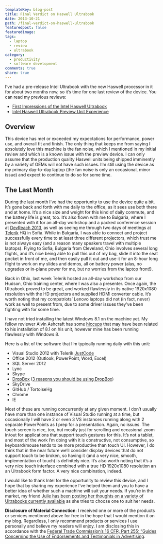 ```yaml
---
templateKey: blog-post
title: Final Verdict on Haswell Ultrabook
date: 2013-10-21
path: /final-verdict-on-haswell-ultrabook
featuredpost: false
featuredimage: 
tags:
  - laptop
  - review
  - ultrabook
category:
  - productivity
  - software development
comments: true
share: true
---
```


I’ve had a pre-release Intel Ultrabook with the new Haswell processor in it for about two months now, so it’s time for one last review of the device. You can read my previous reviews:

- [First Impressions of the Intel Haswell Ultrabook](http://ardalis.com/first-impressions-of-the-intel-haswell-ultrabook)
- [Intel Haswell Ultrabook Preview Unit Experience](http://ardalis.com/intel-haswell-ultrabook-preview-unit-experience)

## Overview

This device has met or exceeded my expectations for performance, power use, and overall fit and finish. The only thing that keeps me from saying I absolutely love this machine is the fan noise, which I mentioned in my initial review and which is a known issue with the preview device. I can only assume that the production quality Haswell units being shipped imminently by a variety of OEMs will not have such issues. I’m still using the device as my primary day-to-day laptop (the fan noise is only an occasional, minor issue) and expect to continue to do so for some time.

## The Last Month

During the last month I’ve had the opportunity to use the device quite a bit. It’s gone back and forth with me daily to the office, as it sees use both there and at home. It’s a nice size and weight for this kind of daily commute, and the battery life is great, too. It’s also flown with me to Bulgaria, where I presented with it for an all-day workshop and a packed conference session at [DevReach 2013](http://ardalis.com/devreach-2013-recap-and-slides), as well as seeing me through two days of meetings at [Telerik](http://www.telerik.com) HQ in Sofia. While in Bulgaria, I was able to connect and project successfully every time to at least three different projectors, which trust me is not always easy (and a reason many speakers travel with multiple laptops). Flying to Sofia, Bulgaria from Cleveland, Ohio involves several long flights, and it’s nice being able to pull this out of my bag, slide it into the seat pocket in front of me, and then easily pull it out and use it for an 8-hour long flight to work on my slides and demos, all on battery power (alas, no upgrades or in-plane power for me, but no worries from the laptop front!).

Back in Ohio, last week Telerik hosted an all-day workshop from our Hudson, Ohio training center, where I was also a presenter. Once again, the Ultrabook proved to be great, and worked flawlessly in its native 1920x1080 resolution with the HD projectors and supplied HDMI converter cable. It’s worth noting that my compatriots’ Lenovo laptops did not (in fact, never) work as well to present from, due to some driver issues they’ve been fighting with for some time.

I have not tried installing the latest Windows 8.1 on the machine yet. My fellow reviewer Alvin Ashcraft has some [hiccups](http://www.codeproject.com/Articles/664820/Intel-Haswell-Ultrabook-Review-Part-3-A-Developer) that may have been related to his installation of 8.1 on his unit, however mine has been running flawlessly with Windows 8.

Here is a list of the software that I’m typically running daily with this unit:

- Visual Studio 2012 with Telerik [JustCode](http://www.telerik.com/products/justcode.aspx)
- Office 2012 (Outlook, PowerPoint, Word, Excel)
- SQL Server 2012
- Lync
- Skype
- [DropBox](https://db.tt/9EN76sb) ([3 reasons you should be using DropBox](http://ardalis.com/3-reasons-why-dropbox-is-your-friend))
- SkyDrive
- GitHub / TortoiseHg
- Chrome
- IE

Most of these are running concurrently at any given moment. I don’t usually have more than one instance of Visual Studio running at a time, but occasionally I will have 2 or even 3 VS instances running along with 2 separate PowerPoints as I prep for a presentation. Again, no issues. The touch screen is nice, too, but mostly just for scrolling and occasional zoom in/out for applications that support touch gestures for this. It’s not a tablet, and most of the work I’m doing with it is constructive, not consumptive, so keyboard/mouse tends to be more productive than touch UI. However, I do think that in the near future we’ll consider display devices that do not support touch to be broken, so having it (and a very nice, smooth, implementation of touch) is definitely nice. It’s also worth noting that it’s a very nice touch interface combined with a true HD 1920x1080 resolution an an Ultrabook form factor. A very nice combination, indeed.

I would like to thank Intel for the opportunity to review this device, and I hope that by sharing my experience I’ve helped them and you to have a better idea of whether such a machine will suit your needs. If you’re in the market, my friend [Julie has been posting her thoughts on a variety of Ultrabooks currently available](http://thedatafarm.com/blog/tools/my-long-running-investigation-into-a-new-haswell-ultrabook) as she tries to choose one to suit her needs.

**Disclosure of Material Connection**: I received one or more of the products or services mentioned above for free in the hope that I would mention it on my blog. Regardless, I only recommend products or services I use personally and believe my readers will enjoy. I am disclosing this in accordance with the [Federal Trade Commission’s 16 CFR, Part 255: “Guides Concerning the Use of Endorsements and Testimonials in Advertising](http://www.access.gpo.gov/nara/cfr/waisidx_03/16cfr255_03.html).

<script type="text/javascript"></p> <p>function _dmBootstrap(file) {</p> <p> var _dma = document.createElement('script');</p> <p> _dma.type = 'text/javascript';</p> <p> _dma.async = true;</p> <p> _dma.src = ('https:' == document.location.protocol ? 'https://' : 'http://') + file;</p> <p>(document.getElementsByTagName('head')[0] || document.getElementsByTagName('body')[0]).appendChild(_dma);</p> <p>}</p> <p>function _dmFollowup(file) { if (typeof DMAds === 'undefined') _dmBootstrap('cdn2.DeveloperMedia.com/a.min.js');}</p> <p>(function () { _dmBootstrap('cdn1.DeveloperMedia.com/a.min.js'); setTimeout(_dmFollowup, 2000);})();</p> <p></script>
